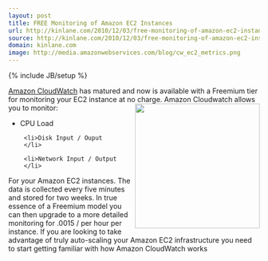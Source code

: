 ```yaml
---
layout: post
title: FREE Monitoring of Amazon EC2 Instances
url: http://kinlane.com/2010/12/03/free-monitoring-of-amazon-ec2-instances/
source: http://kinlane.com/2010/12/03/free-monitoring-of-amazon-ec2-instances/
domain: kinlane.com
image: http://media.amazonwebservices.com/blog/cw_ec2_metrics.png
---
```

{% include JB/setup %}<p>
     <a href="http://aws.amazon.com/cloudwatch/"
        target="_self">Amazon CloudWatch</a> has matured and now is available with a Freemium tier for monitoring your EC2 instance at no charge. <img src="http://media.amazonwebservices.com/blog/cw_ec2_metrics.png"
        alt=""
        width="250"
        align="right" /> Amazon Cloudwatch allows you to monitor:
</p>

<ul class="mainlist">
     <li>CPU Load
     </li>

     <li>Disk Input / Ouput
     </li>

     <li>Network Input / Output
     </li>
</ul>

<p>
     For your Amazon EC2 instances. The data is collected every five minutes and stored for two weeks. In true essence of a Freemium model you can then upgrade to a more detailed monitoring for .0015 / per hour per instance. If you are looking to take advantage of truly auto-scaling your Amazon EC2 infrastructure you need to start getting familiar with how Amazon CloudWatch works
</p>